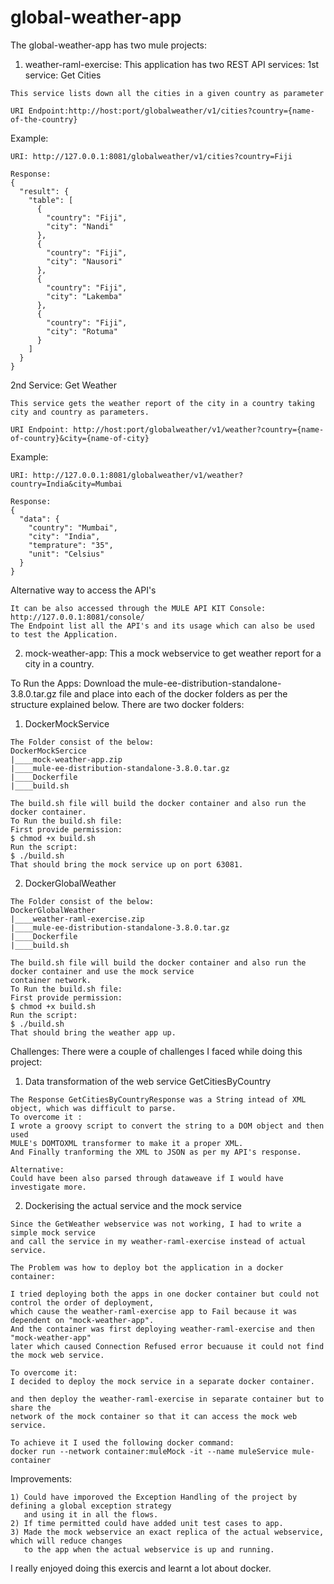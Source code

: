 # global-weather-app

The global-weather-app has two mule projects:
1) weather-raml-exercise: This application has two REST API services:
1st service: Get Cities
```
This service lists down all the cities in a given country as parameter

URI Endpoint:http://host:port/globalweather/v1/cities?country={name-of-the-country}
```
Example:
```
URI: http://127.0.0.1:8081/globalweather/v1/cities?country=Fiji

Response:
{
  "result": {
    "table": [
      {
        "country": "Fiji",
        "city": "Nandi"
      },
      {
        "country": "Fiji",
        "city": "Nausori"
      },
      {
        "country": "Fiji",
        "city": "Lakemba"
      },
      {
        "country": "Fiji",
        "city": "Rotuma"
      }
    ]
  }
}

```
2nd Service: Get Weather

```
This service gets the weather report of the city in a country taking city and country as parameters.

URI Endpoint: http://host:port/globalweather/v1/weather?country={name-of-country}&city={name-of-city}
```
Example:
```
URI: http://127.0.0.1:8081/globalweather/v1/weather?country=India&city=Mumbai

Response:
{
  "data": {
    "country": "Mumbai",
    "city": "India",
    "temprature": "35",
    "unit": "Celsius"
  }
}
```
Alternative way to access the API's
```
It can be also accessed through the MULE API KIT Console:
http://127.0.0.1:8081/console/
The Endpoint list all the API's and its usage which can also be used to test the Application.
```

2) mock-weather-app: This a mock webservice to get weather report for a city in a country.

To Run the Apps:
Download the mule-ee-distribution-standalone-3.8.0.tar.gz file and place into each of the docker folders 
as per the structure explained below.
There are two docker folders:
1) DockerMockService
```
The Folder consist of the below:
DockerMockSercice
|____mock-weather-app.zip
|____mule-ee-distribution-standalone-3.8.0.tar.gz
|____Dockerfile
|____build.sh

The build.sh file will build the docker container and also run the docker container.
To Run the build.sh file:
First provide permission:
$ chmod +x build.sh
Run the script:
$ ./build.sh
That should bring the mock service up on port 63081.

```
2) DockerGlobalWeather
```
The Folder consist of the below:
DockerGlobalWeather
|____weather-raml-exercise.zip
|____mule-ee-distribution-standalone-3.8.0.tar.gz
|____Dockerfile
|____build.sh

The build.sh file will build the docker container and also run the docker container and use the mock service 
container network.
To Run the build.sh file:
First provide permission:
$ chmod +x build.sh
Run the script:
$ ./build.sh
That should bring the weather app up.
```
Challenges:
There were a couple of challenges I faced while doing this project:
1) Data transformation of the web service GetCitiesByCountry
```
The Response GetCitiesByCountryResponse was a String intead of XML object, which was difficult to parse. 
To overcome it :
I wrote a groovy script to convert the string to a DOM object and then used 
MULE's DOMTOXML transformer to make it a proper XML. 
And Finally tranforming the XML to JSON as per my API's response.

Alternative:
Could have been also parsed through dataweave if I would have investigate more.
```
2) Dockerising the actual service and the mock service
```
Since the GetWeather webservice was not working, I had to write a simple mock service 
and call the service in my weather-raml-exercise instead of actual service.

The Problem was how to deploy bot the application in a docker container:

I tried deploying both the apps in one docker container but could not control the order of deployment, 
which cause the weather-raml-exercise app to Fail because it was dependent on "mock-weather-app".
And the container was first deploying weather-raml-exercise and then "mock-weather-app" 
later which caused Connection Refused error becuause it could not find the mock web service.

To overcome it:
I decided to deploy the mock service in a separate docker container.

and then deploy the weather-raml-exercise in separate container but to share the 
network of the mock container so that it can access the mock web service.

To achieve it I used the following docker command:
docker run --network container:muleMock -it --name muleService mule-container

```
Improvements:
```
1) Could have imporoved the Exception Handling of the project by defining a global exception strategy 
   and using it in all the flows.
2) If time permitted could have added unit test cases to app.
3) Made the mock webservice an exact replica of the actual webservice, which will reduce changes 
   to the app when the actual webservice is up and running.
```

I really enjoyed doing this exercis and learnt a lot about docker.
